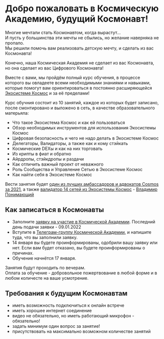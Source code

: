 # Добро пожаловать в Космическую Академию, будущий Космонавт!

Многие мечтали стать Космонавтом, когда вырастут... <br />
И пусть у большинства эти мечты не сбылись, но желание наверняка не пропало. <br />
Мы решили помочь вам реализовать детскую мечту, и сделать из вас Космонавта! <br />

Конечно, наша Космическая Академия не сделает из вас Космонавта, но она сделает из вас Цифрового Космонавта! <br />

Вместе с вами, мы пройдём полный курс обучения, в процессе которого вы овладеете всеми необходимыми знаниями и навыками, которые помогут вам ориентироваться в постоянно расширяющейся [Экосистеме Космос](https://cosmos.network/ecosystem) и за её пределами! <br />

Курс обучния состоит из 10 занятий, каждое из которых будет записано, после смонтировано и выложено в сеть, в качестве образовательного матерьяла: <br />
- Что такое Экосистема Космос и как ей пользоваться
- Обзор необходимых инструментов для использования Экосистемы Космос
- Цифровая безопасность и чего не надо делать в Экосистеме Космос
- Делегаторы, Валидаторы, а также как и кому стэйкать
- Космические DEXы и как на них торговать
- Из крипты в фиат и обратно
- Айрдропы, стэйкдропы и раздачи
- Как отличить важный проект от неважного
- Роль Сообщества и Управление Сетью в Экосистеме Космос
- Как найти себя в Экосистеме Космос

Вести занятия будет [один из лучших амбассадоров и адвокатов Cosmos за 2021](https://twitter.com/adriana_kalpa/status/1475450339663007746), а также [валидатор 14 сетей из Экосистемы Космос](https://posthuman.digital/#networks) - [Владимир Понимающий](https://twitter.com/ponimajushij) <br />

## Как записаться в Космонавты

- Заполните [заявку на участие в Космической Академии](https://forms.gle/SFwe4xJhWkYLiuVS8). Последний день подачи заявки - 09.01.2022 <br />
- Вступите в [Телеграм-группу Космической Академии](https://t.me/+hCsa9gWQoWJkZTZi), и напишите туда, что вы заполнили заявку. <br />
- 14 января вы будете проинформированы, одобрили вашу заявку или нет. Если вам будет отказано, вы будете проинформированы о причинах. <br />
- Обучение начнётся 17 января. <br />

Занятия будут проходить по вечерам. <br />
Оплата за обучение - добровольное пожертвование в любой форме и в любом количесте на ваше усмотрение. <br />

## Требования к будущим Космонавтам 
- иметь возможность подключиться к онлайн встрече
- иметь хорошее интернет соединение
- видео не обязательно, но иметь работающий микрофон - обязательно!
- задать минимум один вопрос за занятие!
- присутствовать на максимально возможном количестве занятий <br />
